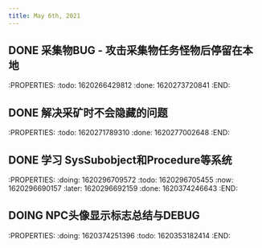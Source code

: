 ```yaml
---
title: May 6th, 2021
---
```


## DONE 采集物BUG - 攻击采集物任务怪物后停留在本地
:PROPERTIES:
:todo: 1620266429812
:done: 1620273720841
:END:
## DONE 解决采矿时不会隐藏的问题
:PROPERTIES:
:todo: 1620271789310
:done: 1620277002648
:END:
## DONE 学习 SysSubobject和Procedure等系统
:PROPERTIES:
:doing: 1620296709572
:todo: 1620296705455
:now: 1620296690157
:later: 1620296692159
:done: 1620374246643
:END:
## DOING NPC头像显示标志总结与DEBUG
:PROPERTIES:
:doing: 1620374251396
:todo: 1620353182414
:END:
